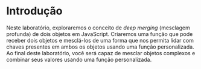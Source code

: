 # Introdução

Neste laboratório, exploraremos o conceito de _deep merging_ (mesclagem profunda) de dois objetos em JavaScript. Criaremos uma função que pode receber dois objetos e mesclá-los de uma forma que nos permita lidar com chaves presentes em ambos os objetos usando uma função personalizada. Ao final deste laboratório, você será capaz de mesclar objetos complexos e combinar seus valores usando uma função personalizada.

